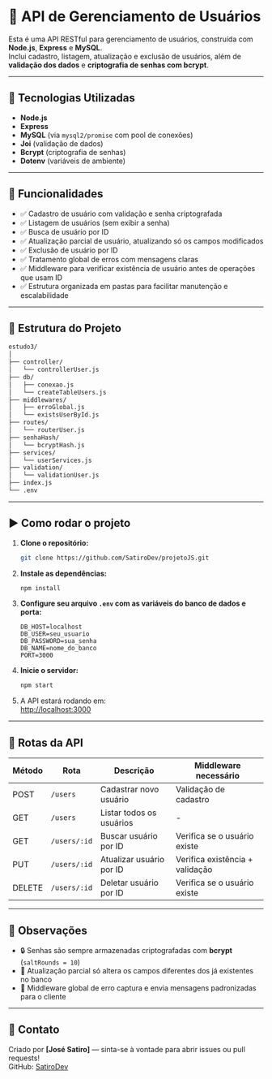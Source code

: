 # 👤 API de Gerenciamento de Usuários

Esta é uma API RESTful para gerenciamento de usuários, construída com **Node.js**, **Express** e **MySQL**.  
Inclui cadastro, listagem, atualização e exclusão de usuários, além de **validação dos dados** e **criptografia de senhas com bcrypt**.

---

## 🚀 Tecnologias Utilizadas

- **Node.js**  
- **Express**  
- **MySQL** (via `mysql2/promise` com pool de conexões)  
- **Joi** (validação de dados)  
- **Bcrypt** (criptografia de senhas)  
- **Dotenv** (variáveis de ambiente)

---

## 📌 Funcionalidades

- ✅ Cadastro de usuário com validação e senha criptografada  
- ✅ Listagem de usuários (sem exibir a senha)  
- ✅ Busca de usuário por ID  
- ✅ Atualização parcial de usuário, atualizando só os campos modificados  
- ✅ Exclusão de usuário por ID  
- ✅ Tratamento global de erros com mensagens claras  
- ✅ Middleware para verificar existência de usuário antes de operações que usam ID  
- ✅ Estrutura organizada em pastas para facilitar manutenção e escalabilidade  

---

## 📁 Estrutura do Projeto

```bash
estudo3/
│
├── controller/
│   └── controllerUser.js
├── db/
│   ├── conexao.js
│   └── createTableUsers.js
├── middlewares/
│   ├── erroGlobal.js
│   └── existsUserById.js
├── routes/
│   └── routerUser.js
├── senhaHash/
│   └── bcryptHash.js
├── services/
│   └── userServices.js
├── validation/
│   └── validationUser.js
├── index.js
└── .env
```

---

## ▶️ Como rodar o projeto

1. **Clone o repositório:**

   ```bash
   git clone https://github.com/SatiroDev/projetoJS.git
   ```

2. **Instale as dependências:**

   ```bash
   npm install
   ```

3. **Configure seu arquivo `.env` com as variáveis do banco de dados e porta:**

   ```env
   DB_HOST=localhost
   DB_USER=seu_usuario
   DB_PASSWORD=sua_senha
   DB_NAME=nome_do_banco
   PORT=3000
   ```

4. **Inicie o servidor:**

   ```bash
   npm start
   ```

5. A API estará rodando em:  
   [http://localhost:3000](http://localhost:3000)

---

## 📮 Rotas da API

| Método | Rota         | Descrição                 | Middleware necessário                |
|--------|--------------|---------------------------|--------------------------------------|
| POST   | `/users`     | Cadastrar novo usuário    | Validação de cadastro                |
| GET    | `/users`     | Listar todos os usuários  | -                                    |
| GET    | `/users/:id` | Buscar usuário por ID     | Verifica se o usuário existe         |
| PUT    | `/users/:id` | Atualizar usuário por ID  | Verifica existência + validação      |
| DELETE | `/users/:id` | Deletar usuário por ID    | Verifica se o usuário existe         |

---

## 🔎 Observações

- 🔒 Senhas são sempre armazenadas criptografadas com **bcrypt** (`saltRounds = 10`)  
- 🔄 Atualização parcial só altera os campos diferentes dos já existentes no banco  
- 🧩 Middleware global de erro captura e envia mensagens padronizadas para o cliente

---

## 🤝 Contato

Criado por **[José Satiro]** — sinta-se à vontade para abrir issues ou pull requests!  
GitHub: [SatiroDev](https://github.com/SatiroDev)
